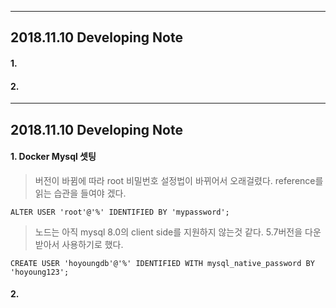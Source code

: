 * * *

## 2018.11.10 Developing Note

#### 1.

#### 2.

* * *

## 2018.11.10 Developing Note

#### 1. Docker Mysql 셋팅
> 버전이 바뀜에 따라 root 비밀번호 설정법이 바뀌어서 오래걸렸다. reference를 읽는 습관을 들여야 겠다.
```
ALTER USER 'root'@'%' IDENTIFIED BY 'mypassword';
```
> 노드는 아직 mysql 8.0의 client side를 지원하지 않는것 같다. 5.7버전을 다운받아서 사용하기로 했다.
```
CREATE USER 'hoyoungdb'@'%' IDENTIFIED WITH mysql_native_password BY 'hoyoung123';
```
#### 2.